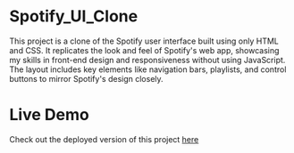 # Spotify_UI_Clone
This project is a clone of the Spotify user interface built using only HTML and CSS. It replicates the look and feel of Spotify's web app, showcasing my skills in front-end design and responsiveness without using JavaScript. The layout includes key elements like navigation bars, playlists, and control buttons to mirror Spotify's design closely.

# Live Demo  
Check out the deployed version of this project [here](https://ani1070git.github.io/Spotify_UI_Clone/)
